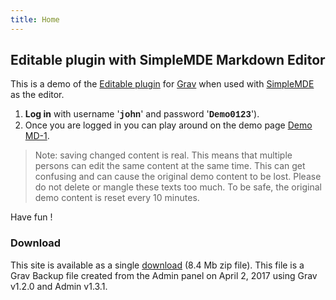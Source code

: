 ```yaml
---
title: Home
---
```


## Editable plugin with SimpleMDE Markdown Editor

This is a demo of the [Editable plugin](https://github.com/bleutzinn/grav-plugin-editable/blob/master/README.md) for [Grav](http://github.com/getgrav/grav) when used with [SimpleMDE](https://simplemde.com/) as the editor.

1. **Log in** with username '**<font face="Courier New">john</font>**' and password '**<font face="Courier New">Demo0123</font>**').
2. Once you are logged in you can play around on the demo page [Demo MD-1](/demo-md-1).

> Note: saving changed content is real. This means that multiple persons can edit the same content at the same time. This can get confusing and can cause the original demo content to be lost. Please do not delete or mangle these texts too much.
> To be safe, the original demo content is reset every 10 minutes.

Have fun !

### Download

This site is available as a single [download](https://wardenier.eu/demo-downloads/grav-20170402122018.zip) (8.4 Mb zip file).
This file is a Grav Backup file created from the Admin panel on April 2, 2017 using Grav v1.2.0 and Admin v1.3.1.

